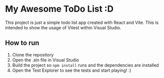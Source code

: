 # My Awesome ToDo List :D

This project is just a simple todo list app created with React and Vite. This is intended to show the usage of Vitest within Visual Studio.

## How to run

1. Clone the repository
1. Open the .sln file in Visual Studio
1. Build the project so `npm install` runs and the dependencies are installed
1. Open the Test Explorer to see the tests and start playing! :)
